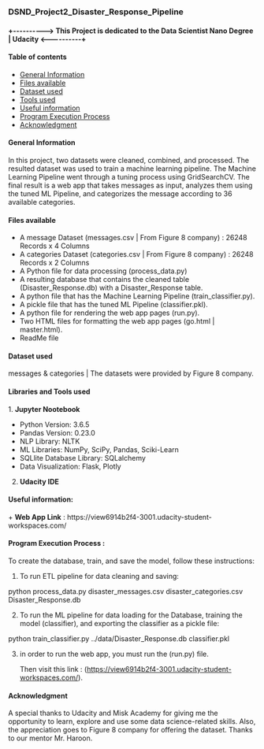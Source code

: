 ### DSND_Project2_Disaster_Response_Pipeline

#### +----------> This Project is dedicated to the Data Scientist Nano Degree | Udacity <----------+

#### Table of contents
* [General Information](#general)
* [Files available](#files)
* [Dataset used](#data)
* [Tools used](#tools)
* [Useful information](#info)
* [Program Execution Process](#exe)
* [Acknowledgment](#ack)


#### General Information
<a name="general"/> 

In this project, two datasets were cleaned, combined, and processed. The resulted dataset was used to train a machine learning pipeline.
The Machine Learning Pipeline went through a tuning process using GridSearchCV.
The final result is a web app that takes messages as input, analyzes them using the tuned ML Pipeline, and categorizes the message according to 36 available categories.


#### Files available
<a name="files"/>

* A message Dataset (messages.csv | From Figure 8 company) : 26248 Records x 4 Columns
* A categories Dataset (categories.csv | From Figure 8 company) : 26248 Records x 2 Columns
* A Python file for data processing (process_data.py)
* A resulting database that contains the cleaned table (Disaster_Response.db) with a Disaster_Response table.
* A python file that has the Machine Learning Pipeline (train_classifier.py).
* A pickle file that has the tuned ML Pipeline (classifier.pkl).
* A python file for rendering the web app pages (run.py).
* Two HTML files for formatting the web app pages (go.html | master.html).
* ReadMe file

#### Dataset used
<a name="data"/>
messages & categories | The datasets were provided by Figure 8 company.

#### Libraries and Tools used
<a name="tools"/>
1. <b>Jupyter Nootebook</b>

* Python Version: 3.6.5
* Pandas Version: 0.23.0
* NLP Library: NLTK
* ML Libraries: NumPy, SciPy, Pandas, Sciki-Learn
* SQLlite Database Library: SQLalchemy
* Data Visualization: Flask, Plotly

2. <b>Udacity IDE</b>


#### Useful information: 
<a name="info"/>
+ <b>Web App Link</b> :  https://view6914b2f4-3001.udacity-student-workspaces.com/


#### Program Execution Process :
<a name="exe"/>
To create the database, train, and save the model, follow these instructions: 

1. To run ETL pipeline for data cleaning and saving: 

  python process_data.py disaster_messages.csv disaster_categories.csv Disaster_Response.db
 
2. To run the ML pipeline for data loading for the Database, training the model (classifier), and exporting the classifier as a pickle file: 

  python train_classifier.py ../data/Disaster_Response.db classifier.pkl

3. in order to run the web app, you must run the (run.py) file. 
    
    Then visit this link : (https://view6914b2f4-3001.udacity-student-workspaces.com/).


#### Acknowledgment
<a name="ack"/>
A special thanks to Udacity and Misk Academy for giving me the opportunity to learn, explore and use some data science-related skills.
Also, the appreciation goes to Figure 8 company for offering the dataset.
Thanks to our mentor Mr. Haroon.
